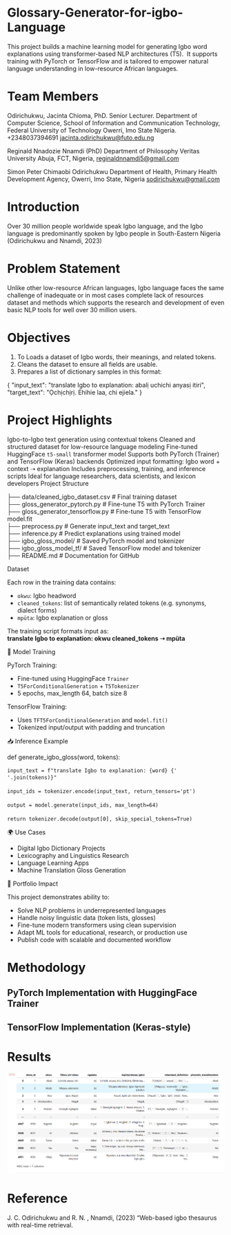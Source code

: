 
# Glossary-Generator-for-igbo-Language
This project builds a machine learning model for generating Igbo word explanations using transformer-based NLP architectures (T5).  It supports training with PyTorch or TensorFlow and is tailored to empower natural language understanding in low-resource African languages.


# Team Members

Odirichukwu, Jacinta Chioma, PhD.
Senior Lecturer.
Department of Computer Science,
School of Information and Communication Technology,
Federal University of Technology Owerri, Imo State Nigeria.
+2348037394691
jacinta.odirichukwu@futo.edu.ng

Reginald Nnadozie Nnamdi (PhD)
Department of Philosophy
Veritas University Abuja,
FCT, Nigeria,
reginaldnnamdi5@gmail.com

Simon Peter Chimaobi Odirichukwu
Department of Health,
Primary Health Development Agency, Owerri,
Imo State, Nigeria
sodirichukwu@gmail.com

# Introduction
Over 30 million people worldwide speak Igbo language, and the Igbo language is predominantly spoken by Igbo people in South-Eastern Nigeria (Odirichukwu and Nnamdi, 2023)

# Problem Statement
Unlike other low-resource African languages, Igbo language faces the same challenge of inadequate or in most cases complete lack of resources dataset and methods which supports the research and development of even basic NLP tools for well over 30 million users.

# Objectives

1. To Loads a dataset of Igbo words, their meanings, and related tokens.
2. Cleans the dataset to ensure all fields are usable.
3. Prepares a list of dictionary samples in this format:

  {
    "input_text": "translate Igbo to explanation: abalị uchichi anyasị itiri",
    "target_text": "Ọchịchịrị. Ehihie laa, chi ejiela."
  }

# Project Highlights

Igbo-to-Igbo text generation using contextual tokens
Cleaned and structured dataset for low-resource language modeling
Fine-tuned HuggingFace `t5-small` transformer model
Supports both PyTorch (Trainer) and TensorFlow (Keras) backends
Optimized input formatting: Igbo word + context ➝ explanation
Includes preprocessing, training, and inference scripts
 Ideal for language researchers, data scientists, and lexicon developers
 Project Structure

├── data/cleaned_igbo_dataset.csv         # Final training dataset  
├── gloss_generator_pytorch.py            # Fine-tune T5 with PyTorch Trainer  
├── gloss_generator_tensorflow.py         # Fine-tune T5 with TensorFlow model.fit  
├── preprocess.py                         # Generate input_text and target_text  
├── inference.py                          # Predict explanations using trained model  
├── igbo_gloss_model/                     # Saved PyTorch model and tokenizer  
├── igbo_gloss_model_tf/                  # Saved TensorFlow model and tokenizer  
├── README.md                             # Documentation for GitHub  

 Dataset

Each row in the training data contains:
- `okwu`: Igbo headword
- `cleaned_tokens`: list of semantically related tokens (e.g. synonyms, dialect forms)
- `mpüta`: Igbo explanation or gloss

The training script formats input as:  
**translate Igbo to explanation: okwu cleaned_tokens ➝ mpüta**

🧪 Model Training

PyTorch Training:
- Fine-tuned using HuggingFace `Trainer`
- `T5ForConditionalGeneration` + `T5Tokenizer`
- 5 epochs, max_length 64, batch size 8

TensorFlow Training:
- Uses `TFT5ForConditionalGeneration` and `model.fit()`
- Tokenized input/output with padding and truncation

📥 Inference Example

def generate_igbo_gloss(word, tokens):

    input_text = f"translate Igbo to explanation: {word} {' '.join(tokens)}"

    input_ids = tokenizer.encode(input_text, return_tensors='pt')

    output = model.generate(input_ids, max_length=64)

    return tokenizer.decode(output[0], skip_special_tokens=True)

🌍 Use Cases

- Digital Igbo Dictionary Projects
- Lexicography and Linguistics Research
- Language Learning Apps
- Machine Translation Gloss Generation

💼 Portfolio Impact

This project demonstrates ability to:
- Solve NLP problems in underrepresented languages
- Handle noisy linguistic data (token lists, glosses)
- Fine-tune modern transformers using clean supervision
- Adapt ML tools for educational, research, or production use
- Publish code with scalable and documented workflow

# Methodology

## PyTorch Implementation with HuggingFace Trainer



## TensorFlow Implementation (Keras-style)


# Results

![alt text](image.png)

# Reference
J. C. Odirichukwu and R. N. , Nnamdi, (2023) “Web-based igbo thesaurus
with real-time retrieval.